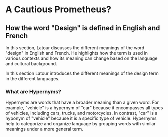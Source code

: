 # A Cautious Prometheus? 
## How the word "Design" is defined in English and French

[](/textarium/txt/#latour&annotations=Concept(Design27,Philosophy9))

In this section, Latour discusses the different meanings of the word "design" in English and French. He highlights how the term is used in various contexts and how its meaning can change based on the language and cultural background.


In this section Latour introduces the different meanings of the design term in the different languages. 


### What are Hypernyms?

Hypernyms are words that have a broader meaning than a given word. For example, "vehicle" is a hypernym of "car" because it encompasses all types of vehicles, including cars, trucks, and motorcycles. In contrast, "car" is a hyponym of "vehicle" because it is a specific type of vehicle. Hypernyms help to categorize and organize language by grouping words with similar meanings under a more general term.

